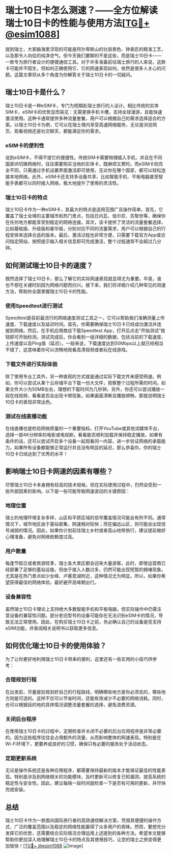 # 瑞士10日卡怎么测速？——全方位解读瑞士10日卡的性能与使用方法[[TG💪+ @esim1088](https://t.me/s/esim1088)]

提到瑞士，大家脑海里浮现的可能是阿尔卑斯山的壮丽景色、钟表匠的精准工艺，以及那令人向往的纯净空气。但今天我们要聊的不是这些，而是瑞士10日卡——一款专为旅行者设计的便捷通信工具。对于许多准备前往瑞士旅行的人来说，这款卡可能并不陌生，但如何正确使用它、它的网速表现如何，依然是很多人关心的问题。这篇文章将从多个角度为你解答关于瑞士10日卡的一切疑问。

## 瑞士10日卡是什么？

瑞士10日卡是一种eSIM卡，专门为短期赴瑞士旅行的人设计。相比传统的实体SIM卡，eSIM卡的优势显而易见：无需更换手机卡槽，支持全球漫游，且能快速激活使用。这种卡通常提供多种流量套餐，用户可以根据自己的需求选择适合的方案。以瑞士10日卡为例，它可以在瑞士境内享受高速网络服务，无论是浏览网页、观看视频还是社交聊天，都能满足你的需求。

### eSIM卡的便利性

说到eSIM卡，不得不提它的便捷性。传统SIM卡需要物理插入手机，并且在不同国家间切换网络时，往往需要购买当地的实体卡，既麻烦又费时。而eSIM卡则完全不同，只需通过手机设置界面激活即可使用，无论你在哪个国家，都可以轻松连接本地网络。此外，eSIM卡还支持多设备共享，比如智能手机、平板电脑甚至智能手表都可以同时接入网络，极大地提升了使用的灵活性。

### 瑞士10日卡的特点

瑞士10日卡作为一种eSIM卡，其最大的特点是适用范围广且操作简单。首先，它覆盖了瑞士全境的主要城市和热门景点，包括日内瓦、伯尔尼、苏黎世等，确保你在任何地方都能享受到稳定的网络连接。其次，该卡提供了灵活的流量套餐选择，比如基础版、升级版和豪华版，分别对应不同的流量需求，用户可以根据自己的行程安排来选择合适的版本。最后，激活过程也非常方便，只需要下载官方App或访问指定网站，按照提示输入相关信息即可完成激活，整个过程通常不会超过几分钟。

## 如何测试瑞士10日卡的速度？

既然选择了瑞士10日卡，那么了解它的实际网速表现就显得尤为重要。毕竟，谁也不想在关键时刻因为网络问题而扫兴。接下来，我们将详细介绍几种常见的测速方法，帮助你全面掌握瑞士10日卡的性能。

### 使用Speedtest进行测试

Speedtest是目前最流行的网络速度测试工具之一，它可以帮助我们准确测量上传速度、下载速度以及延迟时间。首先，你需要确保瑞士10日卡已经成功激活并连接到网络。然后，在手机应用商店下载Speedtest App，打开后点击“开始测试”按钮即可开始检测。测试完成后，你会看到一组详细的数据，包括当前的下载速度、上传速度以及Ping值（延迟）。一般来说，下载速度达到50Mbps以上就已经相当不错了，这意味着你可以流畅地观看高清视频或者玩在线游戏。

### 下载文件进行实际体验

除了使用专业工具外，另一种直观的方式就是通过实际下载文件来感受网速。例如，你可以尝试从某个云存储平台下载一份大文件，观察整个过程所需的时间。如果文件大小为50MB左右，理想的下载时间为几秒钟。另外，你还可以尝试播放一段在线视频，看看是否会出现卡顿现象。如果画面清晰且播放顺畅，那就说明瑞士10日卡的表现非常出色。

### 测试在线直播功能

在线直播也是检验网络质量的一个重要指标。打开YouTube或其他流媒体平台，选择一部4K分辨率的电影或电视剧，看看能否顺利加载并保持稳定播放。如果有条件的话，还可以尝试开启多个设备一起观看同一内容，进一步验证网络的承载能力。如果所有设备都能够正常运行并且没有明显的延迟，那么恭喜你，你的瑞士10日卡已经达到了优秀的水平！

## 影响瑞士10日卡网速的因素有哪些？

尽管瑞士10日卡本身拥有较高的技术规格，但在实际使用过程中，仍然会受到一些外部因素的影响。以下是一些可能导致网速波动的关键原因：

### 地理位置

瑞士的地理环境复杂多样，山区和平原区域的信号覆盖情况可能会有所不同。通常情况下，城市地区由于基站密集，网速相对较快；而在偏远山区，则可能会出现信号减弱的情况。因此，如果你计划前往瑞士乡村或者高山地带旅行，建议提前做好心理准备，避免对网络依赖度过高。

### 用户数量

每逢节假日或者旅游旺季，瑞士各大景区都会迎来大量游客。此时，即使运营商已经部署了足够的基站设施，但由于接入人数过多，仍然可能出现短暂的拥堵现象。尤其是在热门景点如少女峰、卢塞恩湖附近，这种情况尤为明显。所以，如果你希望获得最佳的网络体验，最好避开高峰期出行。

### 设备兼容性

虽然瑞士10日卡理论上支持绝大多数智能手机和平板电脑，但实际操作中仍需注意设备的兼容性问题。部分老旧型号的设备可能存在无法识别eSIM卡的情况，导致无法正常使用。因此，在购买瑞士10日卡之前，务必确认自己的设备是否支持eSIM功能，并查阅相关说明书以获取更多信息。

## 如何优化瑞士10日卡的使用体验？

为了让你更好地利用瑞士10日卡带来的便利，这里还有一些实用的小技巧供参考：

### 合理规划行程

在出发前，尽量提前规划好自己的行程路线，明确哪些地方是你必须去的，哪些地方则是可选的。这样不仅可以节省时间，还能有效减少不必要的网络消耗。同时，也可以根据目的地的具体情况调整流量套餐的选择，避免浪费资源。

### 关闭后台程序

在使用瑞士10日卡的过程中，定期检查并关闭不必要的后台应用程序是非常必要的。因为这些程序往往会占用额外的流量，从而影响整体的网速表现。特别是在Wi-Fi环境下，更要养成良好的习惯，确保只有必要的服务处于活动状态。

### 定期更新系统

无论是操作系统还是各种应用程序，都需要保持最新的版本才能保证最佳的性能表现。特别是涉及到网络相关的功能模块，及时更新可以修复已知漏洞，提高系统的稳定性与安全性。因此，建议每隔一段时间就检查一下是否有可用的更新，并尽快完成安装。

## 总结

瑞士10日卡作为一款面向国际旅行者的高效通信解决方案，凭借其便捷的操作方式、广泛的覆盖范围以及稳定的网络性能赢得了众多用户的青睐。然而，要想充分发挥它的优势，还需要结合实际情况合理运用上述提到的各种方法。希望本文能够帮助你更加深入地理解瑞士10日卡的特点及其使用技巧，让您的瑞士之旅变得更加愉快！[[TG💪+ @esim1088](https://t.me/s/esim1088) ![Image](https://i.postimg.cc/4NQfJmqS/Snipaste-2025-05-13-00-14-12.png)]